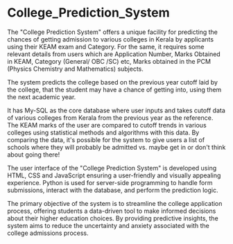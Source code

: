 # College_Prediction_System


The "College Prediction System" offers a unique facility for predicting the chances of getting admission to various colleges in Kerala by applicants using their KEAM exam and Category. For the same, it requires some relevant details from users which are Application Number, Marks Obtained in KEAM, Category (General/ OBC /SC) etc, Marks obtained in the PCM (Physics Chemistry and Mathematics) subjects.

The system predicts the college based on the previous year cutoff laid by the college, that the student may have a chance of getting into, using them the next academic year.

It has My-SQL as the core database where user inputs and takes cutoff data of various colleges from Kerala from the previous year as the reference. The KEAM marks of the user are compared to cutoff trends in various colleges using statistical methods and algorithms with this data. By comparing the data, it's possible for the system to give users a list of schools where they will probably be admitted vs. maybe get in or don't think about going there!

The user interface of the "College Prediction System" is developed using HTML, CSS and JavaScript ensuring a user-friendly and visually appealing experience. Python is used for server-side programming to handle form submissions, interact with the database, and perform the prediction logic. 

The primary objective of the system is to streamline the college application process, offering students a data-driven tool to make informed decisions about their higher education choices. By providing predictive insights, the system aims to reduce the uncertainty and anxiety associated with the college admissions process.
